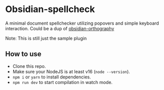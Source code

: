 # Obsidian-spellcheck

A minimal document spellchecker utilizing popovers and simple keyboard interaction.
Could be a dup of [obsidian-orthography](https://github.com/denisoed/obsidian-orthography)

Note: This is still just the sample plugin

## How to use

- Clone this repo.
- Make sure your NodeJS is at least v16 (`node --version`).
- `npm i` or `yarn` to install dependencies.
- `npm run dev` to start compilation in watch mode.
